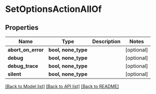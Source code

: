 # SetOptionsActionAllOf

## Properties
Name | Type | Description | Notes
------------ | ------------- | ------------- | -------------
**abort_on_error** | **bool, none_type** |  | [optional] 
**debug** | **bool, none_type** |  | [optional] 
**debug_trace** | **bool, none_type** |  | [optional] 
**silent** | **bool, none_type** |  | [optional] 

[[Back to Model list]](../README.md#documentation-for-models) [[Back to API list]](../README.md#documentation-for-api-endpoints) [[Back to README]](../README.md)


